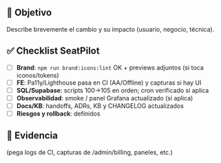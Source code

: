 ## 🎯 Objetivo
Describe brevemente el cambio y su impacto (usuario, negocio, técnica).

## ✅ Checklist SeatPilot
- [ ] **Brand**: `npm run brand:icons:lint` OK + previews adjuntos (si toca iconos/tokens)
- [ ] **FE**: Pa11y/Lighthouse pasa en CI (AA/Offline) y capturas si hay UI
- [ ] **SQL/Supabase**: scripts 100→105 en orden; cron verificado si aplica
- [ ] **Observabilidad**: smoke / panel Grafana actualizado (si aplica)
- [ ] **Docs/KB**: handoffs, ADRs, KB y CHANGELOG actualizados
- [ ] **Riesgos y rollback**: definidos

## 🧪 Evidencia
(pega logs de CI, capturas de /admin/billing, paneles, etc.)
